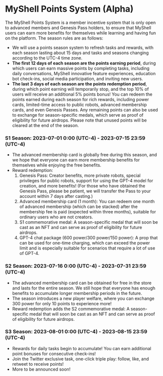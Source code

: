 # MyShell Points System (Alpha)

The MyShell Points System is a member incentive system that is only open to advanced members and Genesis Pass holders, to ensure that MyShell users can earn more benefits for themselves while learning and having fun on the platform. The season rules are as follows:

* We will use a points season system to refresh tasks and rewards, with each season lasting about 15 days and tasks and seasons changing according to the UTC-4 time zone.
* **The first 12 days of each season are the points earning period**, during which users can earn massive points by completing tasks, including daily conversations, MyShell innovative feature experiences, education bot check-ins, social media participation, and inviting new users.
* **The last 3 days of each season are the points redemption period**, during which point earning will temporarily stop, and the top 10% of users will receive an additional 5% points bonus! You can redeem the points earned during each season for rich rewards, including power cards, limited-time access to public robots, advanced membership cards, and even Genesis Passes. Any remaining points can also be used to exchange for season-specific medals, which serve as proof of eligibility for future airdrops. Please note that unused points will be cleared at the end of the season.

### S1 Season: 2023-07-01 0:00 (UTC-4) - 2023-07-15 23:59 (UTC-4)

* The advanced membership card is globally free during this season, and we hope that everyone can earn more membership benefits for themselves while enjoying the free benefits.
* Reward redemption:
  1. Genesis Pass: Creator benefits, more private robots, special privileges for public robots, support for using the GPT-4 model for creation, and more benefits! (For those who have obtained the Genesis Pass, please be patient, we will transfer the Pass to your account within 7 days after casting.)
  2. Advanced membership card (1 month): You can redeem one month of advanced membership (which can be stacked) after the membership fee is paid (expected within three months), suitable for ordinary users who are not creators.
  3. S1 commemorative medal: A season-specific medal that will soon be cast as an NFT and can serve as proof of eligibility for future airdrops.
  4. GPT-4 chat package (600 power/300 power/150 power): A prop that can be used for one-time charging, which can exceed the power limit and is especially suitable for scenarios that require a lot of use of GPT-4.

### S2 Season: 2023-07-16 0:00 (UTC-4) - 2023-07-31 23:59 (UTC-4)

* The advanced membership card can be obtained for free in the store and lasts for the entire season. We still hope that everyone has enough benefits to accumulate longer membership periods in the future.
* The season introduces a new player welfare, where you can exchange 300 power for only 10 points to experience more!
* Reward redemption adds the S2 commemorative medal: A season-specific medal that will soon be cast as an NFT and can serve as proof of eligibility for future airdrops.

### S3 Season: 2023-08-01 0:00 (UTC-4) - 2023-08-15 23:59 (UTC-4)

* Rewards for daily tasks begin to accumulate! You can earn additional point bonuses for consecutive check-ins!
* Join the Twitter exclusive task, one-click triple play: follow, like, and retweet to receive points!
* More to be announced soon!